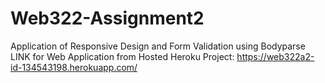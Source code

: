 # Web322-Assignment2
Application of Responsive Design and Form Validation using Bodyparse
LINK for Web Application from Hosted Heroku Project: https://web322a2-id-134543198.herokuapp.com/
